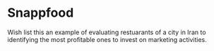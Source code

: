 # Snappfood
Wish list 
this an example of evaluating restuarants of a city in Iran to identifying the most profitable ones to invest on marketing activities.
